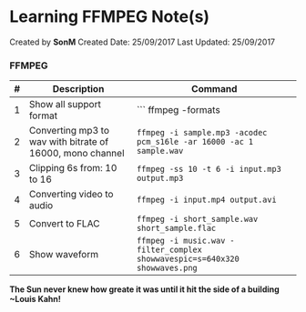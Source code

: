 # Learning FFMPEG Note(s)

Created by **SonM** 
Created Date: 25/09/2017
Last Updated: 25/09/2017

### FFMPEG

| # | Description | Command|
|-----|--------|------|
|1|Show all support format|``` ffmpeg -formats || grep PCM ```|
|2|Converting mp3 to wav with bitrate of 16000, mono channel |``` ffmpeg -i sample.mp3 -acodec pcm_s16le -ar 16000 -ac 1 sample.wav ```|
|3|Clipping 6s from: 10 to 16 |``` ffmpeg -ss 10 -t 6 -i input.mp3 output.mp3 ```|
|4|Converting video to audio |``` ffmpeg -i input.mp4 output.avi ```|
|5|Convert to FLAC |``` ffmpeg -i short_sample.wav short_sample.flac ```|
|6|Show waveform |``` ffmpeg -i music.wav -filter_complex showwavespic=s=640x320 showwaves.png ```|

**The Sun never knew how greate it was until it hit the side of a building**
**~Louis Kahn!**
